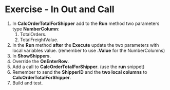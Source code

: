 ﻿# Exercise - In Out and Call

1.	In **CalcOrderTotalForShipper** add to the **Run** method two parameters type **NumberColumn**:  
    1.  TotalOrders.
    2.  TotalFreightValue. 
2.  In the **Run** method  **after** the **Execute** update the two parameters with local variables value. (remember to use **.Value** for the NumberColumns)
3.  In **ShowShippers**.
4.  Override the **OnEnterRow**.
5.  Add a call to **CalcOrderTotalForShipper**. (use the **run** snippet)
6.  Remember to send the **ShipperID** and the **two local columns** to **CalcOrderTotalForShipper**.
7.  Build and test.

